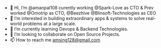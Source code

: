 - 👋 Hi, I’m @amanpal108 curently working @Spark-Love as CTO & Prev worked @Omotrip as CTO, @Beezhive @Blinsoft-Technologies as CEO
- 👀 I’m interested in building extraordinary apps & systems to solve real-world problems at a large scale.
- 🌱 I’m currently learning Devops & Backend Technologies.
- 💞️ I’m looking to collaborate on Open Source Projects.
- 📫 How to reach me amsing128@gmail.com

<!---
amanpal108/amanpal108 is a ✨ special ✨ repository because its `README.md` (this file) appears on your GitHub profile.
You can click the Preview link to take a look at your changes.
--->
